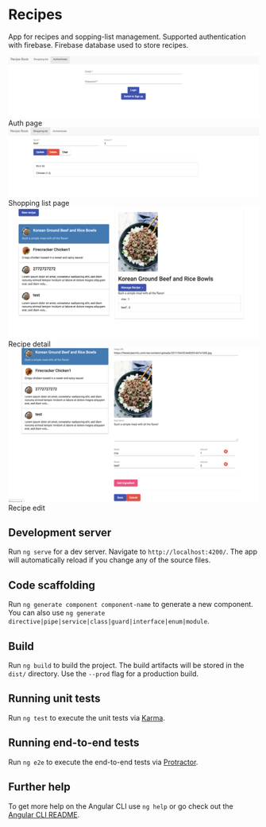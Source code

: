 # Recipes

App for recipes and sopping-list management. Supported authentication with firebase. Firebase database used to store recipes.

![Auth page](./src/assets/AuthPage.png?raw=true "Auth page")\
         Auth page
![Shopping list page](./src/assets/ShoppingListPage.png?raw=true "Shopping list page")\
         Shopping list page
![Recipe Detail](./src/assets/RecipeDetails.png?raw=true "Recipe Detail")\
         Recipe detail
![Auth page](./src/assets/RecipeEdit.png?raw=true "Recipe edit")\
         Recipe edit
         
## Development server

Run `ng serve` for a dev server. Navigate to `http://localhost:4200/`. The app will automatically reload if you change any of the source files.

## Code scaffolding

Run `ng generate component component-name` to generate a new component. You can also use `ng generate directive|pipe|service|class|guard|interface|enum|module`.

## Build

Run `ng build` to build the project. The build artifacts will be stored in the `dist/` directory. Use the `--prod` flag for a production build.

## Running unit tests

Run `ng test` to execute the unit tests via [Karma](https://karma-runner.github.io).

## Running end-to-end tests

Run `ng e2e` to execute the end-to-end tests via [Protractor](http://www.protractortest.org/).

## Further help

To get more help on the Angular CLI use `ng help` or go check out the [Angular CLI README](https://github.com/angular/angular-cli/blob/master/README.md).
